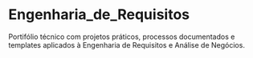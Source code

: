 # Engenharia_de_Requisitos
Portifólio técnico com projetos práticos, processos documentados e templates aplicados à Engenharia de Requisitos e Análise de Negócios.
